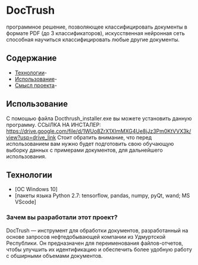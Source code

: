 # DocTrush
 программное решение, позволяющее классифицировать документы в формате PDF (до 3 классификаторов), искусственная нейронная сеть способная научиться классифицировать любые другие документы.

## Содержание
- [Технологии](#технологии)-
- [Использование](#использование)-
- [Смысл проекта](#зачем-вы-разработали-этот-проект)-

## Использование
С помошью файла Docthrush_installer.exe вы можете установить данную программу.
ССЫЛКА НА ИНСТАЛЕР: https://drive.google.com/file/d/1WUo8ZrX1XImMXG4Ue8jJz3Pm0KtVVX3k/view?usp=drive_link
Стоит обратить внимание, что перед использованием вам нужно будет подготовить свою обучающую выборку данных с примерами документов, для дальнейшего использования.

## Технологии
- [OC Windows 10]
- [пакеты языка Python 2.7: tensorflow, pandas, numpy, pyQt, wand; MS VScode]

### Зачем вы разработали этот проект?
DocTrush — инструмент для обработки документов,
разработанный на основе запросов нефтедобывающей
компании из Удмуртской Республики. Он предназначен для
переименования файлов-отчетов, чтобы улучшить
их идентификацию и обеспечить более удобную работу
с обширными объемами документов.
